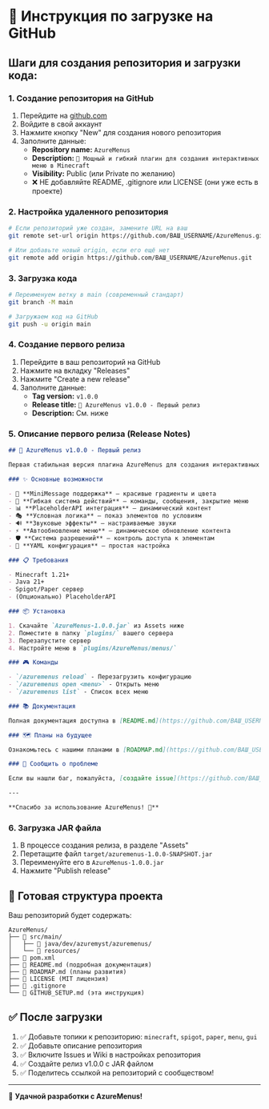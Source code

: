# 🚀 Инструкция по загрузке на GitHub

## Шаги для создания репозитория и загрузки кода:

### 1. Создание репозитория на GitHub
1. Перейдите на [github.com](https://github.com)
2. Войдите в свой аккаунт
3. Нажмите кнопку "New" для создания нового репозитория
4. Заполните данные:
   - **Repository name:** `AzureMenus`
   - **Description:** `🌊 Мощный и гибкий плагин для создания интерактивных меню в Minecraft`
   - **Visibility:** Public (или Private по желанию)
   - ❌ НЕ добавляйте README, .gitignore или LICENSE (они уже есть в проекте)

### 2. Настройка удаленного репозитория
```bash
# Если репозиторий уже создан, замените URL на ваш
git remote set-url origin https://github.com/ВАШ_USERNAME/AzureMenus.git

# Или добавьте новый origin, если его ещё нет
git remote add origin https://github.com/ВАШ_USERNAME/AzureMenus.git
```

### 3. Загрузка кода
```bash
# Переименуем ветку в main (современный стандарт)
git branch -M main

# Загружаем код на GitHub
git push -u origin main
```

### 4. Создание первого релиза
1. Перейдите в ваш репозиторий на GitHub
2. Нажмите на вкладку "Releases"
3. Нажмите "Create a new release"
4. Заполните данные:
   - **Tag version:** `v1.0.0`
   - **Release title:** `🌊 AzureMenus v1.0.0 - Первый релиз`
   - **Description:** См. ниже

### 5. Описание первого релиза (Release Notes)

```markdown
## 🌊 AzureMenus v1.0.0 - Первый релиз

Первая стабильная версия плагина AzureMenus для создания интерактивных меню в Minecraft!

### ✨ Основные возможности

- 🎨 **MiniMessage поддержка** — красивые градиенты и цвета
- 🔧 **Гибкая система действий** — команды, сообщения, закрытие меню  
- 📊 **PlaceholderAPI интеграция** — динамический контент
- 🎭 **Условная логика** — показ элементов по условиям
- 🔊 **Звуковые эффекты** — настраиваемые звуки
- ⚡ **Автообновление меню** — динамическое обновление контента
- 🛡️ **Система разрешений** — контроль доступа к элементам
- 📁 **YAML конфигурация** — простая настройка

### 📋 Требования

- Minecraft 1.21+
- Java 21+
- Spigot/Paper сервер
- (Опционально) PlaceholderAPI

### 📦 Установка

1. Скачайте `AzureMenus-1.0.0.jar` из Assets ниже
2. Поместите в папку `plugins/` вашего сервера
3. Перезапустите сервер
4. Настройте меню в `plugins/AzureMenus/menus/`

### 🎮 Команды

- `/azuremenus reload` - Перезагрузить конфигурацию
- `/azuremenus open <menu>` - Открыть меню
- `/azuremenus list` - Список всех меню

### 📚 Документация

Полная документация доступна в [README.md](https://github.com/ВАШ_USERNAME/AzureMenus/blob/main/README.md)

### 🗺️ Планы на будущее

Ознакомьтесь с нашими планами в [ROADMAP.md](https://github.com/ВАШ_USERNAME/AzureMenus/blob/main/ROADMAP.md)

### 🐛 Сообщить о проблеме

Если вы нашли баг, пожалуйста, [создайте issue](https://github.com/ВАШ_USERNAME/AzureMenus/issues)

---

**Спасибо за использование AzureMenus! 🙏**
```

### 6. Загрузка JAR файла
1. В процессе создания релиза, в разделе "Assets"
2. Перетащите файл `target/azuremenus-1.0.0-SNAPSHOT.jar` 
3. Переименуйте его в `AzureMenus-1.0.0.jar`
4. Нажмите "Publish release"

## 🎯 Готовая структура проекта

Ваш репозиторий будет содержать:

```
AzureMenus/
├── 📁 src/main/
│   ├── 📁 java/dev/azuremyst/azuremenus/
│   └── 📁 resources/
├── 📄 pom.xml
├── 📄 README.md (подробная документация)
├── 📄 ROADMAP.md (планы развития)
├── 📄 LICENSE (MIT лицензия)
├── 📄 .gitignore
└── 📄 GITHUB_SETUP.md (эта инструкция)
```

## ✅ После загрузки

1. ✅ Добавьте топики к репозиторию: `minecraft`, `spigot`, `paper`, `menu`, `gui`
2. ✅ Добавьте описание репозитория
3. ✅ Включите Issues и Wiki в настройках репозитория
4. ✅ Создайте релиз v1.0.0 с JAR файлом
5. ✅ Поделитесь ссылкой на репозиторий с сообществом!

---

🌊 **Удачной разработки с AzureMenus!**
